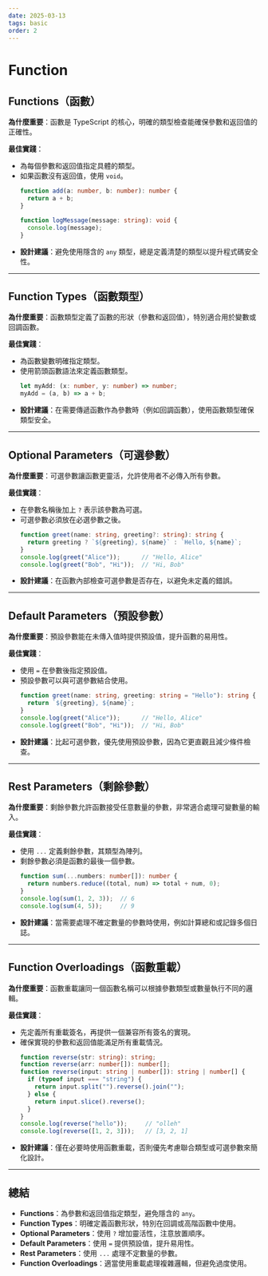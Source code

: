 ```yaml
---
date: 2025-03-13
tags: basic
order: 2
---
```

# Function 

## Functions（函數）
**為什麼重要**：函數是 TypeScript 的核心，明確的類型檢查能確保參數和返回值的正確性。

**最佳實踐**：
- 為每個參數和返回值指定具體的類型。
- 如果函數沒有返回值，使用 `void`。
  ```typescript
  function add(a: number, b: number): number {
    return a + b;
  }

  function logMessage(message: string): void {
    console.log(message);
  }
  ```
- **設計建議**：避免使用隱含的 `any` 類型，總是定義清楚的類型以提升程式碼安全性。

---

## Function Types（函數類型）
**為什麼重要**：函數類型定義了函數的形狀（參數和返回值），特別適合用於變數或回調函數。

**最佳實踐**：
- 為函數變數明確指定類型。
- 使用箭頭函數語法來定義函數類型。
  ```typescript
  let myAdd: (x: number, y: number) => number;
  myAdd = (a, b) => a + b;
  ```
- **設計建議**：在需要傳遞函數作為參數時（例如回調函數），使用函數類型確保類型安全。

---

## Optional Parameters（可選參數）
**為什麼重要**：可選參數讓函數更靈活，允許使用者不必傳入所有參數。

**最佳實踐**：
- 在參數名稱後加上 `?` 表示該參數為可選。
- 可選參數必須放在必選參數之後。
  ```typescript
  function greet(name: string, greeting?: string): string {
    return greeting ? `${greeting}, ${name}` : `Hello, ${name}`;
  }
  console.log(greet("Alice"));      // "Hello, Alice"
  console.log(greet("Bob", "Hi"));  // "Hi, Bob"
  ```  
- **設計建議**：在函數內部檢查可選參數是否存在，以避免未定義的錯誤。

---

## Default Parameters（預設參數）
**為什麼重要**：預設參數能在未傳入值時提供預設值，提升函數的易用性。

**最佳實踐**：
- 使用 `=` 在參數後指定預設值。
- 預設參數可以與可選參數結合使用。
  ```typescript
  function greet(name: string, greeting: string = "Hello"): string {
    return `${greeting}, ${name}`;
  }
  console.log(greet("Alice"));      // "Hello, Alice"
  console.log(greet("Bob", "Hi"));  // "Hi, Bob"
  ```
- **設計建議**：比起可選參數，優先使用預設參數，因為它更直觀且減少條件檢查。

---

## Rest Parameters（剩餘參數）
**為什麼重要**：剩餘參數允許函數接受任意數量的參數，非常適合處理可變數量的輸入。

**最佳實踐**：
- 使用 `...` 定義剩餘參數，其類型為陣列。
- 剩餘參數必須是函數的最後一個參數。
  ```typescript
  function sum(...numbers: number[]): number {
    return numbers.reduce((total, num) => total + num, 0);
  }
  console.log(sum(1, 2, 3));  // 6
  console.log(sum(4, 5));     // 9
  ```
- **設計建議**：當需要處理不確定數量的參數時使用，例如計算總和或記錄多個日誌。

---

## Function Overloadings（函數重載）
**為什麼重要**：函數重載讓同一個函數名稱可以根據參數類型或數量執行不同的邏輯。

**最佳實踐**：
- 先定義所有重載簽名，再提供一個兼容所有簽名的實現。
- 確保實現的參數和返回值能滿足所有重載情況。
  ```typescript
  function reverse(str: string): string;
  function reverse(arr: number[]): number[];
  function reverse(input: string | number[]): string | number[] {
    if (typeof input === "string") {
      return input.split("").reverse().join("");
    } else {
      return input.slice().reverse();
    }
  }
  console.log(reverse("hello"));     // "olleh"
  console.log(reverse([1, 2, 3]));   // [3, 2, 1]
  ```
- **設計建議**：僅在必要時使用函數重載，否則優先考慮聯合類型或可選參數來簡化設計。

---

## **總結**

- **Functions**：為參數和返回值指定類型，避免隱含的 `any`。
- **Function Types**：明確定義函數形狀，特別在回調或高階函數中使用。
- **Optional Parameters**：使用 `?` 增加靈活性，注意放置順序。
- **Default Parameters**：使用 `=` 提供預設值，提升易用性。
- **Rest Parameters**：使用 `...` 處理不定數量的參數。
- **Function Overloadings**：適當使用重載處理複雜邏輯，但避免過度使用。

